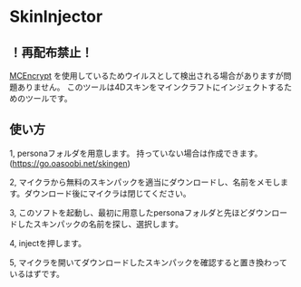 # SkinInjector


## ！再配布禁止！

[MCEncrypt](https://github.com/economyplusdev/MCEncrypt) を使用しているためウイルスとして検出される場合がありますが問題ありません。
このツールは4Dスキンをマインクラフトにインジェクトするためのツールです。

## 使い方

1, personaフォルダを用意します。
   持っていない場合は作成できます。(https://go.oasoobi.net/skingen)

2, マイクラから無料のスキンパックを適当にダウンロードし、名前をメモします。ダウンロード後にマイクラは閉じてください。


3, このソフトを起動し、最初に用意したpersonaフォルダと先ほどダウンロードしたスキンパックの名前を探し、選択します。


4, injectを押します。


5, マイクラを開いてダウンロードしたスキンパックを確認すると置き換わっているはずです。
